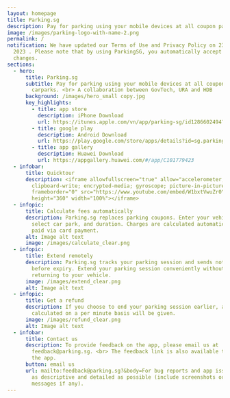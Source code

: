 ```yaml
---
layout: homepage
title: Parking.sg
description: Pay for parking using your mobile devices at all coupon parking car parks.
image: /images/parking-logo-with-name-2.png
permalink: /
notification: We have updated our Terms of Use and Privacy Policy on 23 October
  2023 . Please note that by using ParkingSG, you automatically accept these
  changes.
sections:
  - hero:
      title: Parking.sg
      subtitle: Pay for parking using your mobile devices at all coupon parking
        carparks. <br> A collaboration between GovTech, URA and HDB
      background: /images/hero_small copy.jpg
      key_highlights:
        - title: app store
          description: iPhone Download
          url: https://itunes.apple.com/vn/app/parking-sg/id1286602494?mt=8
        - title: google play
          description: Android Download
          url: https://play.google.com/store/apps/details?id=sg.parking.streetsmart&hl=en
        - title: app gallery
          description: Huawei Download
          url: https://appgallery.huawei.com/#/app/C101779423
  - infobar:
      title: Quicktour
      description: <iframe allowfullscreen="true" allow="accelerometer; autoplay;
        clipboard-write; encrypted-media; gyroscope; picture-in-picture"
        frameborder="0" src="https://www.youtube.com/embed/W1bxtVwuZr0"
        height="360" width="100%"></iframe>
  - infopic:
      title: Calculate fees automatically
      description: Parking.sg replaces parking coupons. Enter your vehicle number,
        select car park, and duration. Charges are calculated automatically and
        paid via card payment.
      alt: Image alt text
      image: /images/calculate_clear.png
  - infopic:
      title: Extend remotely
      description: Parking.sg tracks your parking session and sends notifications
        before expiry. Extend your parking session conveniently without
        returning to your vehicle.
      image: /images/extend_clear.png
      alt: Image alt text
  - infopic:
      title: Get a refund
      description: If you choose to end your parking session earlier, a refund
        calculated on a per minute basis will be given.
      image: /images/refund_clear.png
      alt: Image alt text
  - infobar:
      title: Contact us
      description: To provide feedback on the app, please email us at
        feedback@parking.sg. <br> The feedback link is also available through
        the app.
      button: email us
      url: mailto:feedback@parking.sg?&body=For bug reports and app issues, please be
        as descriptive and detailed as possible (include screenshots or error
        messages if any).
---
```

